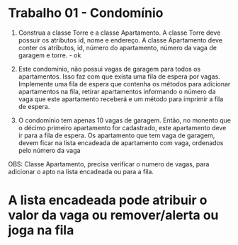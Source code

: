 # Trabalho 01 - Condomínio

1) Construa a classe Torre e a classe Apartamento. A classe Torre deve possuir os atributos id, nome e endereço. A classe Apartamento deve conter os atributos, id, número do
apartamento, número da vaga de garagem e torre. - ok

2) Este condomínio, não possui vagas de garagem para todos os apartamentos. Isso faz com que exista uma fila de espera por vagas. Implemente uma fila de espera que contenha os métodos para adicionar
apartamentos na fila, retirar apartamentos informando o número da vaga que este apartamento receberá e um método para imprimir a fila de espera.

3) O condomínio tem apenas 10 vagas de garagem. Então, no monento que o décimo primeiro apartamento for cadastrado, este apartamento deve ir para a fila de espera. Os apartamento que tem vaga de garagem, devem ficar na lista encadeada de apartamento com vaga, ordenados pelo número da vaga

OBS: Classe Apartamento, precisa verificar o numero de vagas, para adicionar o apto na lista encadeada ou para a fila.

# A lista encadeada pode atribuir o valor da vaga ou remover/alerta ou joga na fila
